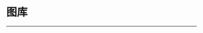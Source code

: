
  # 图库
  ---

  <Common-LinkList :linkList='{"name":"图库","item":[{"link":"https://undraw.co/illustrations","icon":"https://undraw.co/favicon.ico","text":"unDraw"},{"link":"https://dribbble.com/","icon":"/aLinks/logo.png","text":"Dribbble"},{"link":"https://pixabay.com/","icon":"/aLinks/logo.png","text":"Pixabay"},{"link":"https://unsplash.com/","icon":"https://unsplash.com/favicon.ico","text":"Unsplash"},{"link":"https://www.files.ly/","icon":"https://www.files.ly/favicon.ico","text":"Unsplash镜像"},{"link":"https://stocksnap.io/","icon":"/aLinks/logo.png","text":"StockSnap"},{"link":"https://www.pexels.com/","icon":"/aLinks/logo.png","text":"Pexels"},{"link":"http://pngimg.com/","icon":"http://pngimg.com/favicon.ico","text":"PNG素材库"},{"link":"https://librestock.com/","icon":"/aLinks/logo.png","text":"Librestock"},{"link":"https://www.logosc.cn/so/","icon":"/aLinks/logo.png","text":"无版权搜索-logosc"},{"link":"https://www.allhistory.com/painting","icon":"/aLinks/logo.png","text":"全画作-全历史"},{"link":"https://www.skypixel.com/","icon":"https://www.skypixel.com/favicon.ico","text":"天空之城"},{"link":"https://visualhunt.com/","icon":"https://visualhunt.com/favicon.ico","text":"VisualHunt"},{"link":"https://www.pakutaso.com/","icon":"https://www.pakutaso.com/favicon.ico","text":"PAKUTASO"},{"link":"https://www.foodiesfeed.com/","icon":"https://www.foodiesfeed.com/favicon.ico","text":"Foodiesfeed"},{"link":"https://gratisography.com/","icon":"/aLinks/logo.png","text":"Gratisography"},{"link":"https://foter.com/","icon":"https://foter.com/favicon.ico","text":"Foter"},{"link":"https://500px.me/community/discover","icon":"https://500px.me/favicon.ico","text":"500px(国内版)"},{"link":"http://www.designerspics.com/","icon":"/aLinks/logo.png","text":"DesignersPics"},{"link":"https://www.58pic.com/","icon":"https://www.58pic.com/favicon.ico","text":"千图网"},{"link":"https://588ku.com/","icon":"https://588ku.com/favicon.ico","text":"千库网"},{"link":"https://1x.com/","icon":"https://1x.com/favicon.ico","text":"1X"},{"link":"https://giphy.com/","icon":"https://giphy.com/favicon.ico","text":"GIPHY"},{"link":"https://35photo.pro/","icon":"https://35photo.pro/favicon.ico","text":"35photo"},{"link":"https://hao.uisdc.com/photo/","icon":"https://hao.uisdc.com/favicon.ico","text":"更多-uisdc"},{"link":"https://github.com/jobbole/awesome-design-cn/blob/master/README.md","icon":"https://github.com/favicon.ico","text":"awesome-design-cn"}]}'/>
  